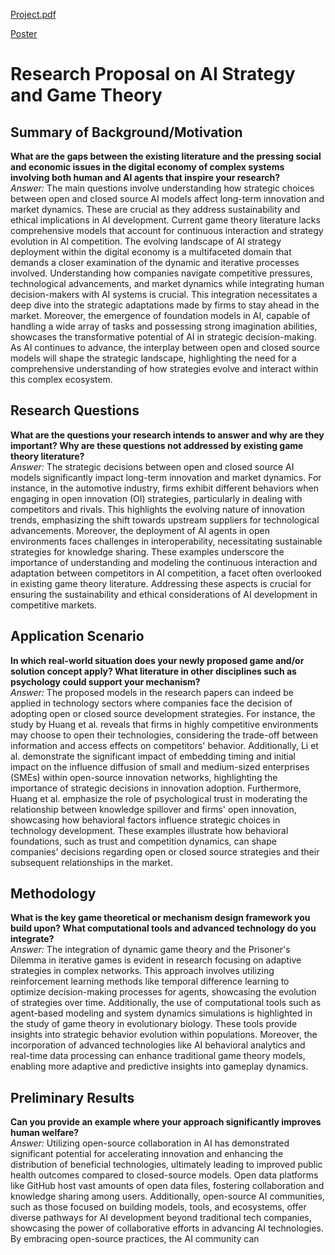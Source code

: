 [Project.pdf](CS206_Lisha_Project.pdf)

[Poster](Background.pdf)

# Research Proposal on AI Strategy and Game Theory


## Summary of Background/Motivation

**What are the gaps between the existing literature and the pressing social and economic issues in the digital economy of complex systems involving both human and AI agents that inspire your research?**  
*Answer:* The main questions involve understanding how strategic choices between open and closed source AI models affect long-term innovation and market dynamics. These are crucial as they address sustainability and ethical implications in AI development. Current game theory literature lacks comprehensive models that account for continuous interaction and strategy evolution in AI competition. The evolving landscape of AI strategy deployment within the digital economy is a multifaceted domain that demands a closer examination of the dynamic and iterative processes involved. Understanding how companies navigate competitive pressures, technological advancements, and market dynamics while integrating human decision-makers with AI systems is crucial. This integration necessitates a deep dive into the strategic adaptations made by firms to stay ahead in the market. Moreover, the emergence of foundation models in AI, capable of handling a wide array of tasks and possessing strong imagination abilities, showcases the transformative potential of AI in strategic decision-making. As AI continues to advance, the interplay between open and closed source models will shape the strategic landscape, highlighting the need for a comprehensive understanding of how strategies evolve and interact within this complex ecosystem.

## Research Questions

**What are the questions your research intends to answer and why are they important? Why are these questions not addressed by existing game theory literature?**  
*Answer:* The strategic decisions between open and closed source AI models significantly impact long-term innovation and market dynamics. For instance, in the automotive industry, firms exhibit different behaviors when engaging in open innovation (OI) strategies, particularly in dealing with competitors and rivals. This highlights the evolving nature of innovation trends, emphasizing the shift towards upstream suppliers for technological advancements. Moreover, the deployment of AI agents in open environments faces challenges in interoperability, necessitating sustainable strategies for knowledge sharing. These examples underscore the importance of understanding and modeling the continuous interaction and adaptation between competitors in AI competition, a facet often overlooked in existing game theory literature. Addressing these aspects is crucial for ensuring the sustainability and ethical considerations of AI development in competitive markets.

## Application Scenario

**In which real-world situation does your newly proposed game and/or solution concept apply? What literature in other disciplines such as psychology could support your mechanism?**  
*Answer:* The proposed models in the research papers can indeed be applied in technology sectors where companies face the decision of adopting open or closed source development strategies. For instance, the study by Huang et al. reveals that firms in highly competitive environments may choose to open their technologies, considering the trade-off between information and access effects on competitors' behavior. Additionally, Li et al. demonstrate the significant impact of embedding timing and initial impact on the influence diffusion of small and medium-sized enterprises (SMEs) within open-source innovation networks, highlighting the importance of strategic decisions in innovation adoption. Furthermore, Huang et al. emphasize the role of psychological trust in moderating the relationship between knowledge spillover and firms' open innovation, showcasing how behavioral factors influence strategic choices in technology development. These examples illustrate how behavioral foundations, such as trust and competition dynamics, can shape companies' decisions regarding open or closed source strategies and their subsequent relationships in the market.

## Methodology

**What is the key game theoretical or mechanism design framework you build upon? What computational tools and advanced technology do you integrate?**  
*Answer:* The integration of dynamic game theory and the Prisoner's Dilemma in iterative games is evident in research focusing on adaptive strategies in complex networks. This approach involves utilizing reinforcement learning methods like temporal difference learning to optimize decision-making processes for agents, showcasing the evolution of strategies over time. Additionally, the use of computational tools such as agent-based modeling and system dynamics simulations is highlighted in the study of game theory in evolutionary biology. These tools provide insights into strategic behavior evolution within populations. Moreover, the incorporation of advanced technologies like AI behavioral analytics and real-time data processing can enhance traditional game theory models, enabling more adaptive and predictive insights into gameplay dynamics.

## Preliminary Results

**Can you provide an example where your approach significantly improves human welfare?**  
*Answer:* Utilizing open-source collaboration in AI has demonstrated significant potential for accelerating innovation and enhancing the distribution of beneficial technologies, ultimately leading to improved public health outcomes compared to closed-source models. Open data platforms like GitHub host vast amounts of open data files, fostering collaboration and knowledge sharing among users. Additionally, open-source AI communities, such as those focused on building models, tools, and ecosystems, offer diverse pathways for AI development beyond traditional tech companies, showcasing the power of collaborative efforts in advancing AI technologies. By embracing open-source practices, the AI community can
